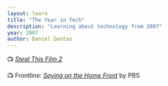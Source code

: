 ```yaml
---
layout: learn
title: "The Year in Tech"
description: "Learning about technology from 2007"
year: 2007
author: Daniel Dantas
---
```


📺 [_Steal This Film 2_](https://en.wikipedia.org/wiki/Steal_This_Film) <!-- 8/18/2016 -->

📺 Frontline: [_Spying on the Home Front_](https://www.pbs.org/wgbh/frontline/documentary/homefront/) by PBS <!-- 4/13/2016
 -->

